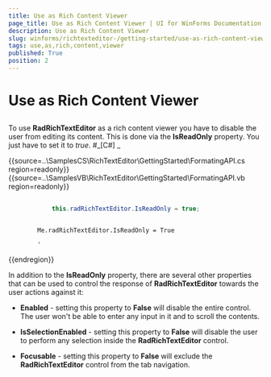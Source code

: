 ```yaml
---
title: Use as Rich Content Viewer
page_title: Use as Rich Content Viewer | UI for WinForms Documentation
description: Use as Rich Content Viewer
slug: winforms/richtexteditor-/getting-started/use-as-rich-content-viewer
tags: use,as,rich,content,viewer
published: True
position: 2
---
```


# Use as Rich Content Viewer



## 

To use __RadRichTextEditor__ as a rich content viewer you have to disable the user from editing its content. This is done via the
          __IsReadOnly__ property. You just have to set it to *true*.
        #_[C#] _

	



{{source=..\SamplesCS\RichTextEditor\GettingStarted\FormatingAPI.cs region=readonly}} 
{{source=..\SamplesVB\RichTextEditor\GettingStarted\FormatingAPI.vb region=readonly}} 

````C#
            
            this.radRichTextEditor.IsReadOnly = true;
````
````VB.NET

        Me.radRichTextEditor.IsReadOnly = True

        '
````

{{endregion}} 




In addition to the __IsReadOnly__ property, there are several other properties that can be used to control the response of
          __RadRichTextEditor__ towards the user actions against it:
        

* __Enabled__ - setting this property to __False__ will disable the entire control. The user won't be
            able to enter any input in it and to scroll the contents.

* __IsSelectionEnabled__ - setting this property to __False__ will disable the user to perform any selection
            inside the __RadRichTextEditor__ control.

* __Focusable__ - setting this property to __False__ will exclude the
            __RadRichTextEditor__ control from the tab navigation.
